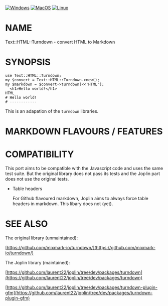 
[![Windows](https://github.com/Corion/Text-HTML-Turndown/workflows/windows/badge.svg)](https://github.com/Corion/Text-HTML-Turndown/actions?query=workflow%3Awindows)
[![MacOS](https://github.com/Corion/Text-HTML-Turndown/workflows/macos/badge.svg)](https://github.com/Corion/Text-HTML-Turndown/actions?query=workflow%3Amacos)
[![Linux](https://github.com/Corion/Text-HTML-Turndown/workflows/linux/badge.svg)](https://github.com/Corion/Text-HTML-Turndown/actions?query=workflow%3Alinux)

# NAME

Text::HTML::Turndown - convert HTML to Markdown

# SYNOPSIS

    use Text::HTML::Turndown;
    my $convert = Text::HTML::Turndown->new();
    my $markdown = $convert->turndown(<<'HTML');
      <h1>Hello world!</h1>
    HTML
    # Hello world!
    # ------------

This is an adapation of the `turndown` libraries.

# MARKDOWN FLAVOURS / FEATURES

# COMPATIBILITY

This port aims to be compatible with the Javascript code and uses the same
test suite. But the original library does not pass its tests and the Joplin
part does not use the original tests.

- Table headers

    For Github flavoured markdown, Joplin aims to always force table headers in
    markdown. This libary does not (yet).

# SEE ALSO

The original library (unmaintained):

[https://github.com/mixmark-io/turndown/](https://github.com/mixmark-io/turndown/)

The Joplin library (maintained):

[https://github.com/laurent22/joplin/tree/dev/packages/turndown](https://github.com/laurent22/joplin/tree/dev/packages/turndown)

[https://github.com/laurent22/joplin/tree/dev/packages/turndown-plugin-gfm](https://github.com/laurent22/joplin/tree/dev/packages/turndown-plugin-gfm)
